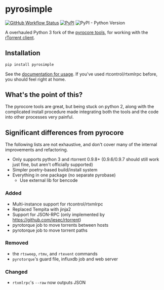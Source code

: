 # pyrosimple

[![GitHub Workflow Status](https://img.shields.io/github/workflow/status/kannibalox/pyrosimple/Pylint)](https://github.com/kannibalox/pyrosimple/actions/workflows/pylint.yml)
[![PyPI](https://img.shields.io/pypi/v/pyrosimple)](https://pypi.org/project/pyrosimple/)
![PyPI -	Python Version](https://img.shields.io/pypi/pyversions/pyrosimple)

A overhauled Python 3 fork  of the [pyrocore tools](https://github.com/pyroscope/pyrocore), for working with the [rTorrent client](https://github.com/rakshasa/rtorrent).

## Installation

```bash
pip install pyrosimple
```

See the [documentation for usage](https://kannibalox.github.io/pyrosimple/). If you've used rtcontrol/rtxmlrpc before, you should feel right at home.

## What's the point of this?

The pyrocore tools are great, but being stuck on python 2, along with the complicated install procedure made integrating both the tools and the code into other processes very painful.

## Significant differences from pyrocore

The following lists are not exhaustive, and don't cover many of the internal improvements and refactoring.

- Only supports python 3 and rtorrent 0.9.8+ (0.9.6/0.9.7 should still work just fine, but aren't officially supported)
- Simpler poetry-based build/install system
- Everything in one package (no separate pyrobase)
  - Use external lib for bencode

### Added
- Multi-instance support for rtcontrol/rtxmlrpc
- Replaced Tempita with jinja2
- Support for JSON-RPC (only implemented by https://github.com/jesec/rtorrent)
- pyrotorque job to move torrents between hosts
- pyrotorque job to move torrent paths

### Removed
- the `rtsweep`, `rtmv`, and `rtevent` commands
- `pyrotorque`'s guard file, influxdb job and web server

### Changed
- `rtxmlrpc`'s `--raw` now outputs JSON
